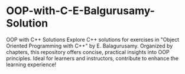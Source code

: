 # OOP-with-C-E-Balgurusamy-Solution
OOP with C++ Solutions Explore C++ solutions for exercises in "Object Oriented Programming with C++" by E. Balagurusamy. Organized by chapters, this repository offers concise, practical insights into OOP principles. Ideal for learners and instructors, contribute to enhance the learning experience!

